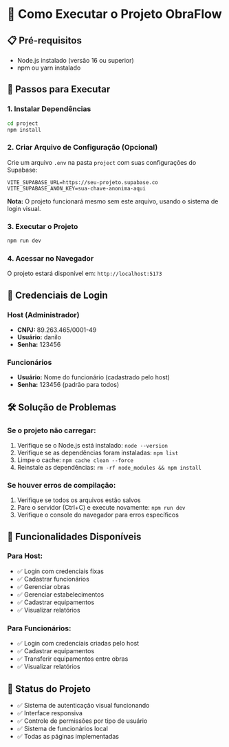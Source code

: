 # 🚀 Como Executar o Projeto ObraFlow

## 📋 Pré-requisitos
- Node.js instalado (versão 16 ou superior)
- npm ou yarn instalado

## 🔧 Passos para Executar

### 1. Instalar Dependências
```bash
cd project
npm install
```

### 2. Criar Arquivo de Configuração (Opcional)
Crie um arquivo `.env` na pasta `project` com suas configurações do Supabase:
```env
VITE_SUPABASE_URL=https://seu-projeto.supabase.co
VITE_SUPABASE_ANON_KEY=sua-chave-anonima-aqui
```

**Nota:** O projeto funcionará mesmo sem este arquivo, usando o sistema de login visual.

### 3. Executar o Projeto
```bash
npm run dev
```

### 4. Acessar no Navegador
O projeto estará disponível em: `http://localhost:5173`

## 🔑 Credenciais de Login

### Host (Administrador)
- **CNPJ:** 89.263.465/0001-49
- **Usuário:** danilo
- **Senha:** 123456

### Funcionários
- **Usuário:** Nome do funcionário (cadastrado pelo host)
- **Senha:** 123456 (padrão para todos)

## 🛠️ Solução de Problemas

### Se o projeto não carregar:
1. Verifique se o Node.js está instalado: `node --version`
2. Verifique se as dependências foram instaladas: `npm list`
3. Limpe o cache: `npm cache clean --force`
4. Reinstale as dependências: `rm -rf node_modules && npm install`

### Se houver erros de compilação:
1. Verifique se todos os arquivos estão salvos
2. Pare o servidor (Ctrl+C) e execute novamente: `npm run dev`
3. Verifique o console do navegador para erros específicos

## 📱 Funcionalidades Disponíveis

### Para Host:
- ✅ Login com credenciais fixas
- ✅ Cadastrar funcionários
- ✅ Gerenciar obras
- ✅ Gerenciar estabelecimentos
- ✅ Cadastrar equipamentos
- ✅ Visualizar relatórios

### Para Funcionários:
- ✅ Login com credenciais criadas pelo host
- ✅ Cadastrar equipamentos
- ✅ Transferir equipamentos entre obras
- ✅ Visualizar relatórios

## 🎯 Status do Projeto
- ✅ Sistema de autenticação visual funcionando
- ✅ Interface responsiva
- ✅ Controle de permissões por tipo de usuário
- ✅ Sistema de funcionários local
- ✅ Todas as páginas implementadas
